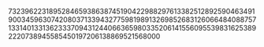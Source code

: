 73239622318952846593863874519042298829761338251289259046349190034596307420803713394327759819891326985268312606648408875713314013313623337094312440663659803352061415560955398316253892220738945585450197206138869521568000
